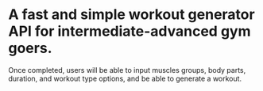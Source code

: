# A fast and simple workout generator API for intermediate-advanced gym goers.

Once completed, users will be able to input muscles groups, body parts, duration, and workout type options, and be able to generate a workout. 

